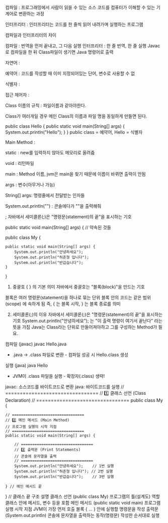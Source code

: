 컴파일 : 프로그래밍에서 사람이 읽을 수 있는 소스 코드를 컴퓨터가 이해할 수 있는 기계어로 변환하는 과정

인터프리터 : 인터프리터는 코드를 한 줄씩 읽어 내려가며 실행하는 프로그램

컴파일과 인터프리터의 차이

컴파일 : 번역을 먼저 끝내고, 그 다음 실행
인터프리터 : 한 줄 번역, 한 줄 실행
Javac로 컴파일을 한 뒤 Class파일이 생기면 Java 명령어로 출력

자연어 : 

예약어 : 코드를 작성할 때 이미 지정되어있는 단어, 변수로 사용할 수 없

식별자 : 

접근 제어자 : 

Class 이름의 규칙 : 파일이름과 같아야한다.

Class가 여러개일 경우 메인 Class의 이름과 파일 명을 동일하게 만들면 된다.

public class Hello {
    public static void main(String[] args) {
        System.out.println("Hello");
    }
}
public class = 예약어, Hello = 식별자

Main Method : 

static : new를 입력하지 않아도 메모리로 올려줌

void : 리턴파일

main : Method 이름, jvm은 main을 찾기 때문에 이름이 바뀌면 출력이 안됨

args : 변수(아무거나 가능)

String[] args: 명령줄에서 전달받는 인자들

System.out.println("") : 콘솔에다가 ""을 출력해줘

; 자바에서 세미콜론(;)은 "명령문(statement)의 끝"을 표시하는 기호

public static void main(String[] args) { // 약속된 것들




public class My {

    public static void main(String[] args) {
        System.out.println("안녕하세요");
        System.out.println("허준형 입니다");
        System.out.println("반갑습니다");
    }

}
1. 중괄호 { } 의 기본 의미
자바에서 중괄호는 "블록(block)"을 만드는 기호

블록은 여러 명령문(statement)을 하나로 묶는 단위
블록 안의 코드는 같은 범위(scope) 에 속하게 됨
즉, { 는 블록 시작, } 는 블록 종료를 의미

2. 세미콜론(;)의 이유
자바에서 세미콜론(;)은 "명령문(statement)의 끝"을 표시하는 기호
System.out.println("안녕하세요"); 는 "이 출력 명령이 여기서 끝난다" 라는 뜻을 가짐
Java는 Class라는 단위로 만들어져야하고 그를 구성하는 Method가 필요.

컴파일 (javac)
javac Hello.java
- .java → .class 파일로 변환 - 컴파일 성공 시 Hello.class 생성

실행 (java)
java Hello
- JVM이 .class 파일을 실행 - 확장자(.class) 생략!

javac: 소스코드를 바이트코드로 변환
java: 바이트코드를 실행
// ================================
// 1️⃣ 클래스 선언 (Class Declaration)
// ================================
public class My {

    // ================================
    // 2️⃣ 메인 메서드 (Main Method)
    // 프로그램 실행의 시작 지점
    // ================================
    public static void main(String[] args) {

        // ================================
        // 3️⃣ 출력문 (Print Statements)
        // 콘솔에 문자열을 출력
        // ================================
        System.out.println("안녕하세요");    // 1번 실행
        System.out.println("허준형 입니다"); // 2번 실행
        System.out.println("반갑습니다");    // 3번 실행

    } // 메인 메서드 끝

} // 클래스 끝
구조 설명
클래스 선언 (public class My)
프로그램의 틀(설계도) 역할
클래스 안에 메서드, 변수 등을 포함
메인 메서드 (public static void main)
프로그램 실행 시작 지점
JVM이 가장 먼저 호출
블록 { ... } 안에 실행할 명령문을 작성
출력문 (System.out.println)
콘솔에 문자열을 출력하는 동작(명령문)
작성한 순서대로 실행